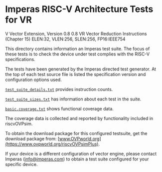 # Imperas RISC-V Architecture Tests for VR
V Vector Extension, Version 0.8 0.8
VR Vector Reduction Instructions (Chapter 15)
ELEN:32, VLEN:256, SLEN:256, FP16:IEEE754

This directory contains information an Imperas test suite.
The focus of these tests is to check the device under test complies with the RISC-V specifications.

The tests have been generated by the Imperas directed test generator.
At the top of each test source file is listed the specification version and configuration options used.

[`test_suite_details.txt`](test_suite_details.txt) provides instruction counts.

[`test_suite_sizes.txt`](test_suite_sizes.txt) has information about each test in the suite.

[`basic.coverage.txt`](basic.coverage.txt) shows functional coverage data.

The coverage data is collected and reported by functionality included in riscvOVPsim.

To obtain the download package for this configured testsuite, get the download package from: [www.OVPworld.org](https://www.ovpworld.org/riscvOVPsimPlus).

If your device is a different configuration of vector engine, please contact Imperas (info@imperas.com) to obtain a test suite configured for your specific device.

